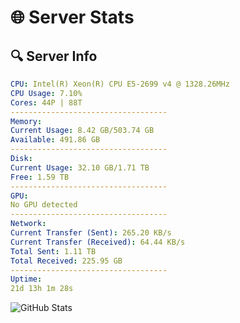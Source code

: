 # 🌐 Server Stats
## 🔍 Server Info
```yaml
CPU: Intel(R) Xeon(R) CPU E5-2699 v4 @ 1328.26MHz
CPU Usage: 7.10%
Cores: 44P | 88T
-----------------------------------
Memory:
Current Usage: 8.42 GB/503.74 GB
Available: 491.86 GB
-----------------------------------
Disk:
Current Usage: 32.10 GB/1.71 TB
Free: 1.59 TB
-----------------------------------
GPU:
No GPU detected
-----------------------------------
Network:
Current Transfer (Sent): 265.20 KB/s
Current Transfer (Received): 64.44 KB/s
Total Sent: 1.11 TB
Total Received: 225.95 GB
-----------------------------------
Uptime:
21d 13h 1m 28s
```
![GitHub Stats](https://img.shields.io/badge/Updated-2025-05-11_06:10:16-blue)
